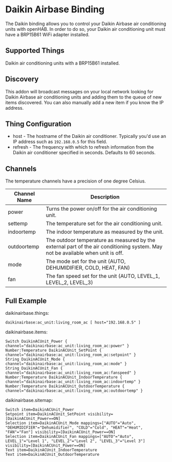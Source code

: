 # Daikin Airbase Binding

The Daikin binding allows you to control your Daikin Airbase air conditioning units with openHAB. In order to do so, your Daikin air conditioning unit must have a BRP15B61 WiFi adapter installed.

## Supported Things

Daikin air conditioning units with a BRP15B61 installed. 

## Discovery

This addon will broadcast messages on your local network looking for Daikin Airbase air conditioning units and adding them to the queue of new items discovered. You can also manually add a new item if you know the IP address.

## Thing Configuration

* host - The hostname of the Daikin air conditioner. Typically you'd use an IP address such as `192.168.0.5` for this field.
* refresh - The frequency with which to refresh information from the Daikin air conditioner specified in seconds. Defaults to 60 seconds.

## Channels

The temperature channels have a precision of one degree Celsius.

| Channel Name | Description |
|--------------|---------------------------------------------------------------------------------------------|
| power        | Turns the power on/off for the air conditioning unit.                                       |
| settemp      | The temperature set for the air conditioning unit.                                          |
| indoortemp   | The indoor temperature as measured by the unit.                                             |
| outdoortemp  | The outdoor temperature as measured by the external part of the air conditioning system. May not be available when unit is off. |
| mode         | The mode set for the unit (AUTO, DEHUMIDIFIER, COLD, HEAT, FAN)                             |
| fan          | The fan speed set for the unit (AUTO, LEVEL_1, LEVEL_2, LEVEL_3) |


## Full Example

daikinairbase.things:

```
daikinairbase:ac_unit:living_room_ac [ host="192.168.0.5" ]
```

daikinairbase.items:

```
Switch DaikinACUnit_Power { channel="daikinairbase:ac_unit:living_room_ac:power" }
Number:Temperature DaikinACUnit_SetPoint { channel="daikinairbase:ac_unit:living_room_ac:setpoint" }
String DaikinACUnit_Mode { channel="daikinairbase:ac_unit:living_room_ac:mode" }
String DaikinACUnit_Fan { channel="daikinairbase:ac_unit:living_room_ac:fanspeed" }
Number:Temperature DaikinACUnit_IndoorTemperature { channel="daikinairbase:ac_unit:living_room_ac:indoortemp" }
Number:Temperature DaikinACUnit_OutdoorTemperature { channel="daikinairbase:ac_unit:living_room_ac:outdoortemp" }
```

daikinairbase.sitemap:

```
Switch item=DaikinACUnit_Power
Setpoint item=DaikinACUnit_SetPoint visibility=[DaikinACUnit_Power==ON]
Selection item=DaikinACUnit_Mode mappings=["AUTO"="Auto", "DEHUMIDIFIER"="Dehumidifier", "COLD"="Cold", "HEAT"="Heat", "FAN"="Fan"] visibility=[DaikinACUnit_Power==ON]
Selection item=DaikinACUnit_Fan mappings=["AUTO"="Auto", LEVEL_1"="Level 1", "LEVEL_2"="Level 2", "LEVEL_3"="Level 3"] visibility=[DaikinACUnit_Power==ON]
Text item=DaikinACUnit_IndoorTemperature
Text item=DaikinACUnit_OutdoorTemperature
```
